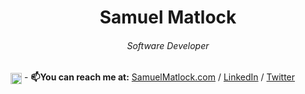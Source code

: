 <h1 align="center">Samuel Matlock<h6 align="center">Software Developer</h6></h1>


<img height=18px src="https://komarev.com/ghpvc/?username=samuelmatlock&label=Profile%20views&color=0e75b6&style=flat" alt="samuelmatlock" align="center"/> - **📫You can reach me at:** [SamuelMatlock.com](https://samuelmatlock.com) / [LinkedIn](https://linkedin.com/in/samuelmatlock/) / [Twitter](https://twitter.com/samuelmatlock)
